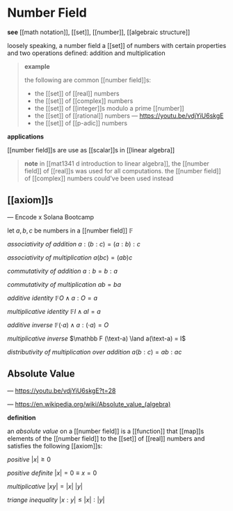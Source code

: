# Number Field

**see** [[math notation]], [[set]], [[number]], [[algebraic structure]]

loosely speaking, a number field a [[set]] of numbers with certain properties and two operations defined: addition and multiplication

> **example**
>
> the following are common [[number field]]s:
>
> - the [[set]] of [[real]] numbers
> - the [[set]] of [[complex]] numbers
> - the [[set]] of [[integer]]s modulo a prime [[number]]
> - the [[set]] of [[rational]] numbers &mdash; <https://youtu.be/vdjYiU6skgE>
> - the [[set]] of [[p-adic]] numbers

**applications**

[[number field]]s are use as [[scalar]]s in [[linear algebra]]

> **note** in [[mat1341 d introduction to linear algebra]], the [[number field]] of [[real]]s was used for all computations. the [[number field]] of [[complex]] numbers could've been used instead

## [[axiom]]s

&mdash; Encode x Solana Bootcamp

let $a, b, c$ be numbers in a [[number field]] $\mathbb F$

_associativity of addition_ $a : (b : c) = (a : b) : c$

_associativity of multiplication_ $a(bc) = (ab)c$

_commutativity of addition_ $a : b = b : a$

_commutativity of multiplication_ $ab = ba$

_additive identity_ $\mathbb F O \land a : O = a$

_multiplicative identity_ $\mathbb F I \land aI = a$

_additive inverse_ $\mathbb F (\cdot a) \land a : (\cdot a) = O$

_multiplicative inverse_ $\mathbb F (\text-a) \land a(\text-a) = I$

_distributivity of multiplication over addition_ $a(b : c) = ab : ac$

## Absolute Value

&mdash; <https://youtu.be/vdjYiU6skgE?t=28>

&mdash; <https://en.wikipedia.org/wiki/Absolute_value_(algebra)>

**definition**

an _absolute value_ on a [[number field]] is a [[function]] that [[map]]s elements of the [[number field]] to the [[set]] of [[real]] numbers and satisfies the following [[axiom]]s:

_positive_ $|x| \geq 0$

_positive definite_ $|x| = 0 \equiv x = 0$

_multiplicative_ $|xy| = |x|\ |y|$

_triange inequality_ $|x : y| \leq |x| : |y|$
